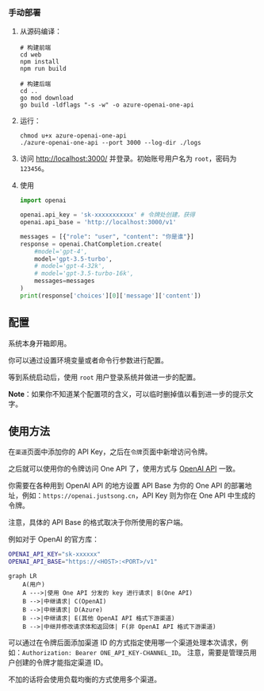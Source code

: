 ### 手动部署
1. 从源码编译：
   ```shell
   # 构建前端
   cd web
   npm install
   npm run build
   
   # 构建后端
   cd ..
   go mod download
   go build -ldflags "-s -w" -o azure-openai-one-api
   
   ````
2. 运行：
   ```shell
   chmod u+x azure-openai-one-api
   ./azure-openai-one-api --port 3000 --log-dir ./logs
   ```
3. 访问 [http://localhost:3000/](http://localhost:3000/) 并登录。初始账号用户名为 `root`，密码为 `123456`。

4. 使用
   ```python
   import openai
   
   openai.api_key = 'sk-xxxxxxxxxxx' # 令牌处创建，获得
   openai.api_base = 'http://localhost:3000/v1'
   
   messages = [{"role": "user", "content": "你是谁"}]
   response = openai.ChatCompletion.create(
       #model='gpt-4',
       model='gpt-3.5-turbo',
       # model='gpt-4-32k',
       # model='gpt-3.5-turbo-16k',
       messages=messages
   )
   print(response['choices'][0]['message']['content'])
   
   
   ```


## 配置
系统本身开箱即用。

你可以通过设置环境变量或者命令行参数进行配置。

等到系统启动后，使用 `root` 用户登录系统并做进一步的配置。

**Note**：如果你不知道某个配置项的含义，可以临时删掉值以看到进一步的提示文字。

## 使用方法
在`渠道`页面中添加你的 API Key，之后在`令牌`页面中新增访问令牌。

之后就可以使用你的令牌访问 One API 了，使用方式与 [OpenAI API](https://platform.openai.com/docs/api-reference/introduction) 一致。

你需要在各种用到 OpenAI API 的地方设置 API Base 为你的 One API 的部署地址，例如：`https://openai.justsong.cn`，API Key 则为你在 One API 中生成的令牌。

注意，具体的 API Base 的格式取决于你所使用的客户端。

例如对于 OpenAI 的官方库：
```bash
OPENAI_API_KEY="sk-xxxxxx"
OPENAI_API_BASE="https://<HOST>:<PORT>/v1" 
```

```mermaid
graph LR
    A(用户)
    A --->|使用 One API 分发的 key 进行请求| B(One API)
    B -->|中继请求| C(OpenAI)
    B -->|中继请求| D(Azure)
    B -->|中继请求| E(其他 OpenAI API 格式下游渠道)
    B -->|中继并修改请求体和返回体| F(非 OpenAI API 格式下游渠道)
```

可以通过在令牌后面添加渠道 ID 的方式指定使用哪一个渠道处理本次请求，例如：`Authorization: Bearer ONE_API_KEY-CHANNEL_ID`。
注意，需要是管理员用户创建的令牌才能指定渠道 ID。

不加的话将会使用负载均衡的方式使用多个渠道。
